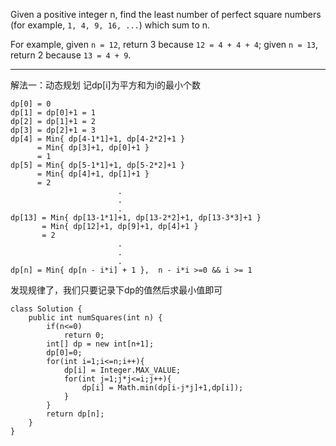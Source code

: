 Given a positive integer n, find the least number of perfect square numbers (for example, `1, 4, 9, 16, ...`) which sum to n.

For example, given `n = 12`, return 3 because `12 = 4 + 4 + 4`; given `n = 13`, return 2 because `13 = 4 + 9`.


---
解法一：动态规划
记dp\[i\]为平方和为i的最小个数
```
dp[0] = 0 
dp[1] = dp[0]+1 = 1
dp[2] = dp[1]+1 = 2
dp[3] = dp[2]+1 = 3
dp[4] = Min{ dp[4-1*1]+1, dp[4-2*2]+1 } 
      = Min{ dp[3]+1, dp[0]+1 } 
      = 1				
dp[5] = Min{ dp[5-1*1]+1, dp[5-2*2]+1 } 
      = Min{ dp[4]+1, dp[1]+1 } 
      = 2
						.
						.
						.
dp[13] = Min{ dp[13-1*1]+1, dp[13-2*2]+1, dp[13-3*3]+1 } 
       = Min{ dp[12]+1, dp[9]+1, dp[4]+1 } 
       = 2
						.
						.
						.
dp[n] = Min{ dp[n - i*i] + 1 },  n - i*i >=0 && i >= 1
```
发现规律了，我们只要记录下dp的值然后求最小值即可
```
class Solution {
    public int numSquares(int n) {
        if(n<=0)
            return 0;
        int[] dp = new int[n+1];
        dp[0]=0;
        for(int i=1;i<=n;i++){
            dp[i] = Integer.MAX_VALUE;
            for(int j=1;j*j<=i;j++){
                dp[i] = Math.min(dp[i-j*j]+1,dp[i]);
            }
        }
        return dp[n];
    }
}
```